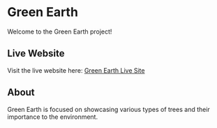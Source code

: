 # Green Earth

Welcome to the Green Earth project!

## Live Website

Visit the live website here: [Green Earth Live Site](https://green-earth-rafi.netlify.app/)

## About

Green Earth is focused on showcasing various types of trees and their importance to the environment.

